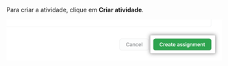 Para criar a atividade, clique em **Criar atividade**.

<div class="procedural-image-wrapper">
  <img alt="Botão &quot;Criar atividade&quot;" class="procedural-image-wrapper" src="/assets/images/help/classroom/assignments-click-create-assignment-button.png">
</div>
